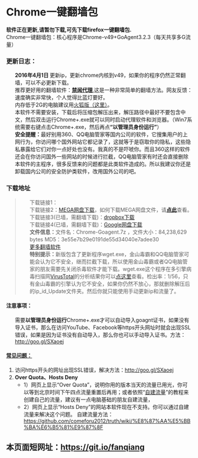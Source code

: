 <div class="markdown-body">
<h1>Chrome一键翻墙包</h1>
<b>软件正在更新,请暂勿下载,可先下载firefox一键翻墙包.</b><br>
Chrome一键翻墙包：核心程序是Chrome-v49+GoAgent3.2.3（每天共享多G流量）
<h3>更新日志：</h3>
<ul class="task-list">
<li><strong>2016年4月1日 </strong>  更新ip，更新chrome内核到v49，如果你的程序仍然正常翻墙，可以不必更新下载。 </li>
<li>推荐更好用的翻墙软件：<strong><a href="https://github.com/bannedbook/fanqiang/wiki" target="_blank">禁闻代理</a></strong>,这是一种非常简单的翻墙方法。网友反馈：速度确实非常快，个人觉得比蓝灯要好。</li>

<li>内存低于2G的电脑建议用<a target="_blank"  href="https://github.com/bannedbook/fanqiang/wiki/%E7%81%AB%E7%8B%90firefox%E4%B8%80%E9%94%AE%E7%BF%BB%E5%A2%99%E5%8C%85">火狐版（这里）</a>。</li>

<li>本软件不需要安装，下载后将压缩包解压出来，解压路径中最好不要包含中文，然后双击运行Chrome+.exe就可以同时启动代理软件和浏览器。（Win7系统需要右键点击Chrome+.exe，然后再点<strong>“以管理员身份运行”</strong>）</li>
<li>
<strong>安全提醒：</strong>最好别用360、QQ电脑管家等国内公司的软件，它搜集用户的上网行为，你访问哪个国外网站它都记录了，这就等于是窃取你的隐私，这些隐私暴露给它们对你一点好处也没有。我真的不是吓唬你。而且360这样的软件还会在你访问国外一些网站的时候进行拦截，QQ电脑管家有时还会直接删除本软件的主程序，很多反馈来的问题都是此类软件造成的。所以我建议你还是卸载国内公司的安全防护类软件，改用国外公司的吧。</li>

</ul>
<h3>下载地址</h3>
<blockquote>
<ul class="task-list">
<li>
 下载链接1：
</li>
<li>
 下载链接2：<a href="https://mega.nz/#!SwcG0JaD!q_gL57C3K8gaUgHKW3wTzwS7jQ1Jnb3v4zmfcj2hsow" target="_blank">MEGA网盘下载</a>，如何下载MEGA网盘文件，请<strong><a target="_blank" href="https://raw.githubusercontent.com/kgfw/fg/master/wstp/mega.jpg">点此</a></strong>查看。
</li>

<li>
 下载链接3(已墙，需翻墙下载)：<a href="https://www.dropbox.com/s/me80qfc0efhqn43/Chrome-Goagent.7z?dl=0" target="_blank">dropbox下载</a>
</li>
<li>
 下载链接4(已墙，需翻墙下载)：<a href="https://drive.google.com/file/d/0B9KkeZvZHMRvWk1vS2FZbkUxZWM/view?usp=sharing" target="_blank">Google网盘下载</a>
</li>

<li>
 <b>文件信息：</b>文件名：Chrome-Goagent.7z  ，文件大小：84,238,629 bytes  MD5：3e55e7b29e0191de55d34040e7adee30
</li>
<li>
 <a href="https://github.com/bannedbook/fanqiang/wiki" target="_blank">更多翻墙软件</a>
</li>
<li>
<strong>特别提示：</strong>新版包含了更新程序wget.exe，金山毒霸和QQ电脑管家可能会认为它不安全，继而拦截下载，所以使用金山毒霸或者QQ电脑管家的朋友需要先关闭杀毒软件才能下载。wget.exe这个程序在多引擎病毒扫描网<a href="https://www.virustotal.com/">VirusTotal</a>的分析结果你可以<a href="https://www.virustotal.com/zh-cn/file/cf8a9b5db43dd4820ea28e10786f3fac00cf294f793ead1aef86de75246f4495/analysis/">点这里</a>查看。检出率：1/56，只有金山毒霸的引擎认为它不安全，如果你仍然不放心，那就删除解压后的ip_id_Update文件夹。然后你就只能使用手动更新ip和流量了。
</li>


</ul>
</blockquote>


<h4>注意事项：</h4>
<ul class="task-list">
	<li>需要<strong>以管理员身份运行</strong>Chrome+.exe才可以自动导入goagnt证书，如果没有导入证书，那么在访问YouTube、Facebook等https开头网址时就会出现SSL错误，如果是因为证书没有自动导入，那么你也可以手动导入证书。方法：<a href="http://goo.gl/SXaoej">http://goo.gl/SXaoej</a></li>
</ul>
<h4><a href="https://github.com/comeforu2012/FQ_FAQ/wiki">常见问题：</a></h4>
<ol class="task-list">
	<li>访问https开头的网址出现SSL错误，解决方法：<a href="http://goo.gl/SXaoej">http://goo.gl/SXaoej</a>
</li>
<li>
<strong>Over Quota、Hosts Deny</strong>

<ul>
<li>1）网页上显示“Over Quota”，说明你用的版本当天的流量已用光，你可以等到北京时间下午四点流量重置后再用；或者依照“<a href="https://github.com/comeforu2012/truth/wiki/%E8%87%AA%E5%BB%BA%E6%B5%81%E9%87%8F">自建流量</a>”的教程来创建自己的流量，建议有一点电脑基础的朋友自建流量，</li>
<li>2）网页上显示“Hosts Deny”的网站本软件现在不支持。你可以通过自建流量来解决这个问题。
自建流量方法：
<a href="https://github.com/comeforu2012/truth/wiki/%E8%87%AA%E5%BB%BA%E6%B5%81%E9%87%8F">https://github.com/comeforu2012/truth/wiki/%E8%87%AA%E5%BB%BA%E6%B5%81%E9%87%8F</a>
</li>
</ul>
</li>
</ol>
<h2>本页面短网址：<a href="https://git.io/fanqiang">https://git.io/fanqiang</a></h2>
</div>
